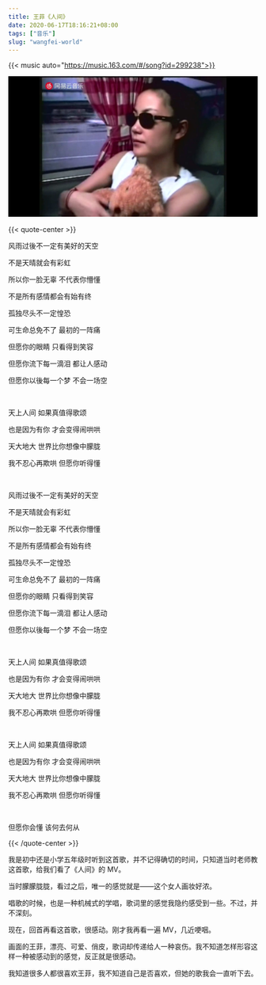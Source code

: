 ```yaml
---
title: 王菲《人间》
date: 2020-06-17T18:16:21+08:00
tags: ["音乐"]
slug: "wangfei-world"
---
```


{{< music auto="https://music.163.com/#/song?id=299238">}}

![王菲《人间》](/images/wangfei.jpg)

{{< quote-center >}}

风雨过後不一定有美好的天空

不是天晴就会有彩虹

所以你一脸无辜 不代表你懵懂

不是所有感情都会有始有终

孤独尽头不一定惶恐

可生命总免不了 最初的一阵痛

但愿你的眼睛 只看得到笑容

但愿你流下每一滴泪 都让人感动

但愿你以後每一个梦 不会一场空

<br>

天上人间 如果真值得歌颂

也是因为有你 才会变得闹哄哄

天大地大 世界比你想像中朦胧

我不忍心再欺哄 但愿你听得懂

<br>

风雨过後不一定有美好的天空

不是天晴就会有彩虹

所以你一脸无辜 不代表你懵懂

不是所有感情都会有始有终

孤独尽头不一定惶恐

可生命总免不了 最初的一阵痛

但愿你的眼睛 只看得到笑容

但愿你流下每一滴泪 都让人感动

但愿你以後每一个梦 不会一场空

<br>

天上人间 如果真值得歌颂

也是因为有你 才会变得闹哄哄

天大地大 世界比你想像中朦胧

我不忍心再欺哄 但愿你听得懂

<br>

天上人间 如果真值得歌颂

也是因为有你 才会变得闹哄哄

天大地大 世界比你想像中朦胧

我不忍心再欺哄 但愿你听得懂

<br>

但愿你会懂 该何去何从

{{< /quote-center >}}

我是初中还是小学五年级时听到这首歌，并不记得确切的时间，只知道当时老师教这首歌，给我们看了《人间》的 MV。

当时朦朦胧胧，看过之后，唯一的感觉就是——这个女人画妆好浓。

唱歌的时候，也是一种机械式的学唱，歌词里的感觉我隐约感受到一些。不过，并不深刻。

现在，回首再看这首歌，很感动。刚才我再看一遍 MV，几近哽咽。

画面的王菲，漂亮、可爱、俏皮，歌词却传递给人一种哀伤。我不知道怎样形容这样一种被感动到的感觉，反正就是很感动。

我知道很多人都很喜欢王菲，我不知道自己是否喜欢，但她的歌我会一直听下去。
